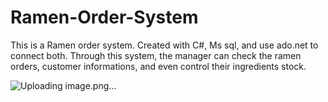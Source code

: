 # Ramen-Order-System

This is a Ramen order system.
Created with C#, Ms sql, and use ado.net to connect both.
Through this system, the manager can check the ramen orders, customer informations, and even control their ingredients stock.

![Uploading image.png…]()
